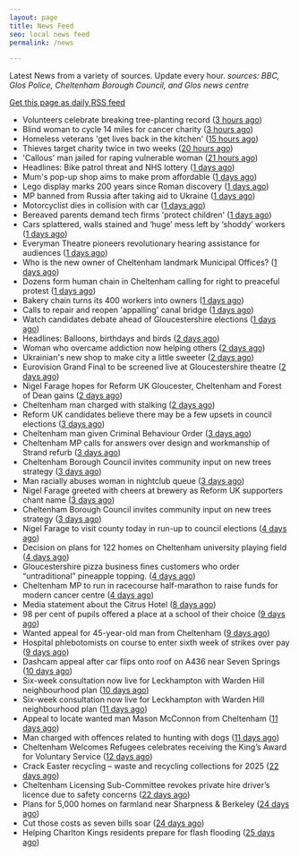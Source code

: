 ```yaml
---
layout: page
title: News Feed
seo: local news feed
permalink: /news

---
```


Latest News from a variety of sources. Update every hour.
_sources: BBC, Glos Police, Cheltenham Borough Council, and Glos news centre_

[Get this page as daily RSS feed](/daily.rss)

<!-- news_marker starts -->
- Volunteers celebrate breaking tree-planting record ([3 hours ago](https://www.bbc.com/news/articles/cly1w07pegno))
- Blind woman to cycle 14 miles for cancer charity ([3 hours ago](https://www.bbc.com/news/articles/crkx8z4zx66o))
- Homeless veterans 'get lives back in the kitchen' ([15 hours ago](https://www.bbc.com/news/articles/cwyqkklqlr4o))
- Thieves target charity twice in two weeks ([20 hours ago](https://www.bbc.com/news/articles/cp8kd7n7e6yo))
- 'Callous' man jailed for raping vulnerable woman ([21 hours ago](https://www.bbc.com/news/articles/cp8v6n12p33o))
- Headlines: Bike patrol threat and NHS lottery ([1 days ago](https://www.bbc.com/news/articles/c99p53ee293o))
- Mum's pop-up shop aims to make prom affordable ([1 days ago](https://www.bbc.com/news/articles/c62xw4y0d70o))
- Lego display marks 200 years since Roman discovery ([1 days ago](https://www.bbc.com/news/articles/c4g49n0q8x0o))
- MP banned from Russia after taking aid to Ukraine ([1 days ago](https://www.bbc.com/news/articles/c89g5xw53y2o))
- Motorcyclist dies in collision with car ([1 days ago](https://www.bbc.com/news/articles/c5ygvm160jgo))
- Bereaved parents demand tech firms 'protect children' ([1 days ago](https://www.bbc.com/news/articles/cvgn3gnee77o))
- Cars splattered, walls stained and ‘huge’ mess left by ‘shoddy’ workers ([1 days ago](https://gloucesternewscentre.co.uk/cars-splattered-walls-stained-and-huge-mess-left-by-shoddy-workers/))
- Everyman Theatre pioneers revolutionary hearing assistance for audiences ([1 days ago](https://gloucesternewscentre.co.uk/everyman-theatre-pioneers-revolutionary-hearing-assistance-for-audiences/))
- Who is the new owner of Cheltenham landmark Municipal Offices? ([1 days ago](https://gloucesternewscentre.co.uk/who-is-the-new-owner-of-cheltenham-landmark-municipal-offices/))
- Dozens form human chain in Cheltenham calling for right to preaceful protest ([1 days ago](https://gloucesternewscentre.co.uk/dozens-form-human-chain-in-cheltenham-calling-for-right-to-preaceful-protest/))
- Bakery chain turns its 400 workers into owners ([1 days ago](https://www.bbc.com/news/articles/cwy08yk3egyo))
- Calls to repair and reopen 'appalling' canal bridge ([1 days ago](https://www.bbc.com/news/articles/c20z40kmjn4o))
- Watch candidates debate ahead of Gloucestershire elections ([1 days ago](https://www.bbc.com/news/videos/cp8j4nk77xdo))
- Headlines: Balloons, birthdays and birds ([2 days ago](https://www.bbc.com/news/articles/cm248d2z2l8o))
- Woman who overcame addiction now helping others ([2 days ago](https://www.bbc.com/news/articles/cx2880jzyg4o))
- Ukrainian's new shop to make city a little sweeter ([2 days ago](https://www.bbc.com/news/articles/c8epxzr381jo))
- Eurovision Grand Final to be screened live at Gloucestershire theatre ([2 days ago](https://gloucesternewscentre.co.uk/eurovision-grand-final-to-be-screened-live-at-gloucestershire-theatre/))
- Nigel Farage hopes for Reform UK Gloucester, Cheltenham and Forest of Dean gains ([2 days ago](https://gloucesternewscentre.co.uk/nigel-farage-hopes-for-reform-uk-gloucester-cheltenham-and-forest-of-dean-gains/))
- Cheltenham man charged with stalking ([2 days ago](https://gloucesternewscentre.co.uk/cheltenham-man-charged-with-stalking/))
- Reform UK candidates believe there may be a few upsets in council elections ([3 days ago](https://gloucesternewscentre.co.uk/reform-uk-candidates-believe-there-may-be-a-few-upsets-in-council-elections/))
- Cheltenham man given Criminal Behaviour Order ([3 days ago](https://gloucesternewscentre.co.uk/cheltenham-man-given-criminal-behaviour-order/))
- Cheltenham MP calls for answers over design and workmanship of Strand refurb ([3 days ago](https://gloucesternewscentre.co.uk/cheltenham-mp-calls-for-answers-over-design-and-workmanship-of-strand-refurb/))
- Cheltenham Borough Council invites community input on new trees strategy ([3 days ago](https://gloucesternewscentre.co.uk/cheltenham-borough-council-invites-community-input-on-new-trees-strategy/))
- Man racially abuses woman in nightclub queue ([3 days ago](https://gloucesternewscentre.co.uk/man-racially-abuses-woman-in-nightclub-queue/))
- Nigel Farage greeted with cheers at brewery as Reform UK supporters chant name ([3 days ago](https://gloucesternewscentre.co.uk/nigel-farage-greeted-with-cheers-at-brewery-as-reform-uk-supporters-chant-name/))
- Cheltenham Borough Council invites community input on new trees strategy ([3 days ago](https://www.cheltenham.gov.uk/news/article/3005/cheltenham_borough_council_invites_community_input_on_new_trees_strategy))
- Nigel Farage to visit county today in run-up to council elections ([4 days ago](https://gloucesternewscentre.co.uk/nigel-farage-to-visit-county-today-in-run-up-to-council-elections/))
- Decision on plans for 122 homes on Cheltenham university playing field ([4 days ago](https://gloucesternewscentre.co.uk/decision-on-plans-for-122-homes-on-cheltenham-university-playing-field/))
- Gloucestershire pizza business fines customers who order “untraditional” pineapple topping. ([4 days ago](https://gloucesternewscentre.co.uk/gloucestershire-pizza-business-fines-customers-who-order-untraditional-pineapple-topping/))
- Cheltenham MP to run in racecourse half-marathon to raise funds for modern cancer centre ([4 days ago](https://gloucesternewscentre.co.uk/cheltenham-mp-to-run-in-racecourse-half-marathon-to-raise-funds-for-modern-cancer-centre/))
- Media statement about the Citrus Hotel ([8 days ago](https://www.cheltenham.gov.uk/news/article/3004/media_statement_about_the_citrus_hotel))
- 98 per cent of pupils offered a place at a school of their choice ([9 days ago](https://gloucesternewscentre.co.uk/98-per-cent-of-pupils-offered-a-place-at-a-school-of-their-choice/))
- Wanted appeal for 45-year-old man from Cheltenham ([9 days ago](https://gloucesternewscentre.co.uk/wanted-appeal-for-45-year-old-man-from-cheltenham/))
- Hospital phlebotomists on course to enter sixth week of strikes over pay ([9 days ago](https://gloucesternewscentre.co.uk/hospital-phlebotomists-on-course-to-enter-sixth-week-of-strikes-over-pay/))
- Dashcam appeal after car flips onto roof on A436 near Seven Springs ([10 days ago](https://gloucesternewscentre.co.uk/dashcam-appeal-after-car-flips-onto-roof-on-a436-near-seven-springs/))
- Six-week consultation now live for Leckhampton with Warden Hill neighbourhood plan ([10 days ago](https://gloucesternewscentre.co.uk/six-week-consultation-now-live-for-leckhampton-with-warden-hill-neighbourhood-plan-2/))
- Six-week consultation now live for Leckhampton with Warden Hill neighbourhood plan ([11 days ago](https://www.cheltenham.gov.uk/news/article/3003/six-week_consultation_now_live_for_leckhampton_with_warden_hill_neighbourhood_plan))
- Appeal to locate wanted man Mason McConnon from Cheltenham ([11 days ago](https://gloucesternewscentre.co.uk/appeal-to-locate-wanted-man-mason-mcconnon-from-cheltenham/))
- Man charged with offences related to hunting with dogs ([11 days ago](https://gloucesternewscentre.co.uk/man-charged-with-offences-related-to-hunting-with-dogs/))
- Cheltenham Welcomes Refugees celebrates receiving the King’s Award for Voluntary Service ([12 days ago](https://gloucesternewscentre.co.uk/cheltenham-welcomes-refugees-celebrates-receiving-the-kings-award-for-voluntary-service/))
- Crack Easter recycling – waste and recycling collections for 2025 ([22 days ago](https://www.cheltenham.gov.uk/news/article/3002/crack_easter_recycling_%E2%80%93_waste_and_recycling_collections_for_2025))
- Cheltenham Licensing Sub-Committee revokes private hire driver’s licence due to safety concerns ([22 days ago](https://www.cheltenham.gov.uk/news/article/3001/cheltenham_licensing_sub-committee_revokes_private_hire_drivers_licence_due_to_safety_concerns))
- Plans for 5,000 homes on farmland near Sharpness & Berkeley ([24 days ago](https://www.bbc.co.uk/sounds/play/p0l1v3k3))
- Cut those costs as seven bills soar ([24 days ago](https://www.bbc.co.uk/sounds/play/p0l1mstk))
- Helping Charlton Kings residents prepare for flash flooding ([25 days ago](https://www.cheltenham.gov.uk/news/article/3000/helping_charlton_kings_residents_prepare_for_flash_flooding))

<!-- news_marker ends -->
